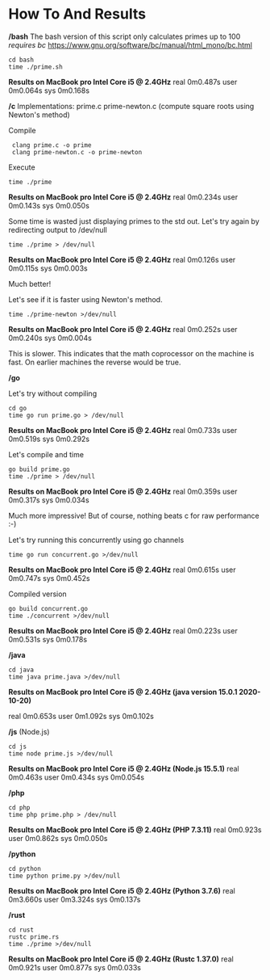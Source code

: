 # How To And Results

**/bash**
The bash version of this script only calculates primes up to 100
*requires bc* https://www.gnu.org/software/bc/manual/html_mono/bc.html

    cd bash
    time ./prime.sh

**Results on MacBook pro Intel Core i5 @ 2.4GHz**
real	0m0.487s
user	0m0.064s
sys	0m0.168s


**/c**
Implementations:
prime.c
prime-newton.c (compute square roots using Newton's method)

Compile

     clang prime.c -o prime
     clang prime-newton.c -o prime-newton

Execute

    time ./prime
  
**Results on MacBook pro Intel Core i5 @ 2.4GHz**
real	0m0.234s
user	0m0.143s
sys	0m0.050s
    
Some time is wasted just displaying primes to the std out. Let's try again by redirecting output to /dev/null

    time ./prime > /dev/null

**Results on MacBook pro Intel Core i5 @ 2.4GHz**
real	0m0.126s
user	0m0.115s
sys	0m0.003s

Much better!

Let's see if it is faster using Newton's method.

    time ./prime-newton >/dev/null

**Results on MacBook pro Intel Core i5 @ 2.4GHz**
real	0m0.252s
user	0m0.240s
sys	0m0.004s

This is slower. This indicates that the math coprocessor on the machine is fast. On earlier machines the reverse would be true.


**/go**

Let's try without compiling

    cd go
    time go run prime.go > /dev/null

**Results on MacBook pro Intel Core i5 @ 2.4GHz**
real	0m0.733s
user	0m0.519s
sys	0m0.292s

Let's compile and time

    go build prime.go
    time ./prime > /dev/null

**Results on MacBook pro Intel Core i5 @ 2.4GHz**
real	0m0.359s
user	0m0.317s
sys	0m0.034s
 
Much more impressive! But of course, nothing beats c for raw performance :-)

Let's try running this concurrently using go channels

    time go run concurrent.go >/dev/null

**Results on MacBook pro Intel Core i5 @ 2.4GHz**
real	0m0.615s
user	0m0.747s
sys	0m0.452s

Compiled version

    go build concurrent.go
    time ./concurrent >/dev/null

**Results on MacBook pro Intel Core i5 @ 2.4GHz**
real	0m0.223s
user	0m0.531s
sys	0m0.178s


**/java**

    cd java
    time java prime.java >/dev/null

**Results on MacBook pro Intel Core i5 @ 2.4GHz (java version 15.0.1 2020-10-20)**

real	0m0.653s
user	0m1.092s
sys	0m0.102s


**/js**
(Node.js)

    cd js
    time node prime.js >/dev/null
    
**Results on MacBook pro Intel Core i5 @ 2.4GHz (Node.js 15.5.1)**
real	0m0.463s
user	0m0.434s
sys	0m0.054s


**/php**

    cd php
    time php prime.php > /dev/null

**Results on MacBook pro Intel Core i5 @ 2.4GHz (PHP 7.3.11)**
real	0m0.923s
user	0m0.862s
sys	0m0.050s

**/python**

    cd python
    time python prime.py >/dev/null

**Results on MacBook pro Intel Core i5 @ 2.4GHz (Python 3.7.6)**
real	0m3.660s
user	0m3.324s
sys	0m0.137s


**/rust**

    cd rust
    rustc prime.rs
    time ./prime >/dev/null
    
**Results on MacBook pro Intel Core i5 @ 2.4GHz (Rustc 1.37.0)**
real	0m0.921s
user	0m0.877s
sys	0m0.033s
